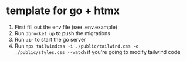 # template for go + htmx
1. First fill out the env file (see .env.example)
2. Run `dbrocket up` to push the migrations
3. Run `air` to start the go server
4. Run `npx tailwindcss -i ./public/tailwind.css -o ./public/styles.css --watch` if you're going to modify tailwind code